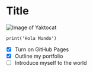 # Title
![Image of Yaktocat](https://octodex.github.com/images/yaktocat.png)
```
print('Hola Mundo')
```
- [X] Turn on GitHub Pages
- [X] Outline my portfolio
- [ ] Introduce myself to the world
